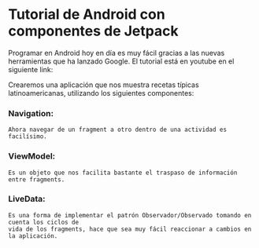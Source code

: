 # Tutorial de Android con componentes de Jetpack

Programar en Android hoy en día es muy fácil gracias a las nuevas herramientas que ha lanzado Google.
El tutorial está en youtube en el siguiente link:

Crearemos una aplicación que nos muestra recetas típicas latinoamericanas, utilizando los siguientes componentes:

### Navigation: 
    Ahora navegar de un fragment a otro dentro de una actividad es facilísimo.
       
### ViewModel:
    Es un objeto que nos facilita bastante el traspaso de información entre fragments.
   
### LiveData:
    Es una forma de implementar el patrón Observador/Observado tomando en cuenta los ciclos de 
    vida de los fragments, hace que sea muy fácil reaccionar a cambios en la aplicación.
    

